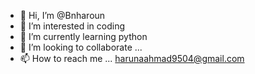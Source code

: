 - 👋 Hi, I’m @Bnharoun
- 👀 I’m interested in coding
- 🌱 I’m currently learning python
- 💞️ I’m looking to collaborate ...
- 📫 How to reach me ... harunaahmad9504@gmail.com

<!---
Bnharoun/Bnharoun is a ✨ special ✨ repository because its `README.md` (this file) appears on your GitHub profile.
You can click the Preview link to take a look at your changes.
--->

